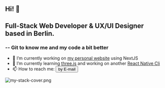 
## Hi! 👋
## Full-Stack Web Developer & UX/UI Designer based in Berlin.
### -- Git to know me and my code a bit better

- 🔭 I’m currently working on <a href="https://github.com/h-aburesha/my-next-website" target="_blank">my personal website</a> using NextJS
- 🌱 I’m currently learning <a href="https://threejs.org" target="_blank">three.js</a> and working on another <a href="https://github.com/h-aburesha/BoldApp" target="_blank">React Native Cli</a>
- 📫 How to reach me: <a href="mailto:hassan.aburesha@gmail.com" target="_blank"><button>by E-mail</button></a>



![my-stack-cover.png](https://s3.amazonaws.com/spicedling/gFOfFA91YkNSLEeHm4IFcvM8EYnz5oq2.png)

<!--
**h-aburesha/h-aburesha** is a ✨ _special_ ✨ repository because its `README.md` (this file) appears on your GitHub profile.

Here are some ideas to get you started:

- 🔭 I’m currently working on ...
- 🌱 I’m currently learning ...
- 👯 I’m looking to collaborate on ...
- 🤔 I’m looking for help with ...
- 💬 Ask me about ...
- 📫 How to reach me: ...
- 😄 Pronouns: ...
- ⚡ Fun fact: ...
-->
